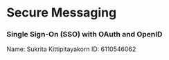 # Secure Messaging

### Single Sign-On (SSO) with OAuth and OpenID

Name: Sukrita Kittipitayakorn ID: 6110546062
